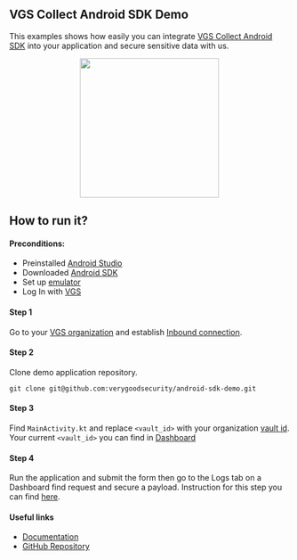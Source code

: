 ## VGS Collect Android SDK Demo

This examples shows how easily you can integrate <a href="https://github.com/verygoodsecurity/vgs-collect-android">VGS Collect Android SDK</a> 
into your application and secure sensitive data with us.

<p align="center">
    <img src="./android-sdk-demo.gif" width="250">
</p>

## How to run it?

#### Preconditions:

- Preinstalled <a href="https://developer.android.com/studio" target="_blank">Android Studio</a>
- Downloaded <a href="https://developer.android.com/studio" target="_blank">Android SDK</a>
- Set up <a href="https://developer.android.com/studio/run/emulator" target="_blank">emulator</a>
- Log In with <a href="https://www.verygoodsecurity.com/">VGS</a>


#### Step 1

Go to your <a href="https://dashboard.verygoodsecurity.com/" target="_blank">VGS organization</a> and establish <a href="https://www.verygoodsecurity.com/docs/getting-started/quick-integration#securing-inbound-connection" target="_blank">Inbound connection</a>.

#### Step 2

Clone demo application repository.

``git clone git@github.com:verygoodsecurity/android-sdk-demo.git``

#### Step 3

Find ``MainActivity.kt`` and replace ``<vault_id>`` with your organization
<a href="https://www.verygoodsecurity.com/docs/terminology/nomenclature#vault" target="_blank">vault id</a>.
Your current ``<vault_id>`` you can find in <a href='https://dashboard.verygoodsecurity.com/' target="_blank">Dashboard</a>


#### Step 4

Run the application and submit the form then
go to the Logs tab on a Dashboard find request and secure a payload.
Instruction for this step you can find <a href="https://www.verygoodsecurity.com/docs/getting-started/quick-integration#securing-inbound-connection" target="_blank">here</a>.

#### Useful links

- <a href="https://www.verygoodsecurity.com/docs/vgs-collect/android-sdk" target="_blank">Documentation</a>
- <a href="https://github.com/verygoodsecurity/vgs-collect-android" target="_blank">GitHub Repository</a>

